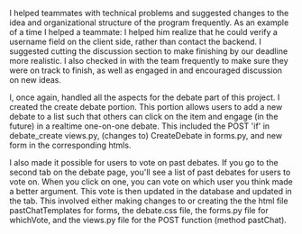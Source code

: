 I helped teammates with technical problems and suggested changes to the idea and organizational structure of the program frequently.
As an example of a time I helped a teammate: I helped him realize that he could verify a username field on the client side, rather than contact the backend.
I suggested cutting the discussion section to make finishing by our deadline more realistic. I also checked in with the team frequently to make sure they were on track to finish, as well as engaged in and encouraged discussion on new ideas.

I, once again, handled all the aspects for the debate part of this project. I created the create debate portion. 
This portion allows users to add a new debate to a list such that others can click on the item and engage (in the future) 
in a realtime one-on-one debate. This included the POST 'if' in debate_create views.py, (changes to) CreateDebate in forms.py, and new form in the corresponding htmls.

I also made it possible for users to vote on past debates. If you go to the second tab on the debate page, you'll see a list of past debates for users to vote on.
When you click on one, you can vote on which user you think made a better argument. This vote is then updated in the database and updated in the tab. This involved either making changes to or creating the
the html file pastChatTemplates for forms, the debate.css file, the forms.py file for whichVote, and the views.py file for the POST function (method pastChat).

